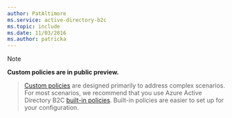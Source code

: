 ```yaml
---
author: PatAltimore
ms.service: active-directory-b2c 
ms.topic: include
ms.date: 11/03/2016
ms.author: patricka
---
```

> [!NOTE]
> **Custom policies are in public preview.**

> [Custom policies](../articles/active-directory-b2c/active-directory-b2c-get-started-custom.md) are designed primarily to address complex scenarios. For most scenarios, we recommend that you use Azure Active Directory B2C [built-in policies](../articles/active-directory-b2c/active-directory-b2c-reference-policies.md). Built-in policies are easier to set up for your configuration.


